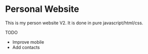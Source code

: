 # Personal Website

This is my person website V2. It is done in pure javascript/html/css.

TODO
 - Improve mobile
 - Add contacts